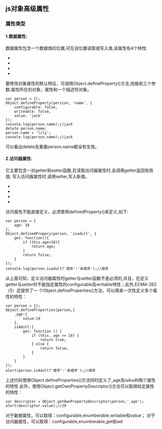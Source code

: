 ## js对象高级属性
### 属性类型
#### 1.数据属性:
数据属性包含一个数据值的位置,可在该位置读取或写入值,该属性有4个特性:

* [configurable]:表示能否用delete操作符删除而重新定义.
* [Enumberable]:表示能否用for-in循环返回其属性.
* [Writable]:表示能否修改属性的值。
* [Value]:包含属性的数据值。

要修改对象属性的默认特征，可调用Object.defineProperty()方法,他接收三个参数:属性所在的对象，属性和一个描述符对象。

    var person = {};
    Object.defineProperty(persion, 'name', {
        configurable: false,
        writeable: false,
        value: 'jack'
    });
    console.log(person.name);//jack
    delete person.name;
    person.name = 'lily';
    console.log(person.name);//jack

可以看出delete及重置person.name都没有生效。

#### 2.访问器属性:
它主要包含一对getter和setter函数,在读取访问器属性时,会调用getter返回有效值;
写入访问器属性时,调用setter,写入新值。

* [Configurable]:是否可以通过delete删除重新定义属性。
* [Numberable]: 是否可以通过for-in循环查找重新定义属性。
* [Get]:读取属性时调用,默认undefined。
* [Set]:写入时调用，默认undefined。

访问属性不能直接定义，必须使用definedProperty()来定义,如下:

    var person = {
        age: 18
    };
    Object.definedPropery(person, 'isadult', {
        get: function(){
            if (this.age>18){
                return age;
            }
            return false;
        }
    });
    console.log(person.isadult?'成年':'未成年');//成年

从上面可知，定义访问器属性时getter与setter函数不是必须的,并且，在定义getter与setter时不能指定属性的configurable及writable特性；此外,ECMA-262（5）还提供了一
个Object.defineProperties()方法，可以用来一次性定义多个属性的特性：

    var person = {};
    Object.defineProperties(person,{
        _age:{
            value:19
        },
        isAdult:{
            get: function () {
                if (this._age >= 18) {
                    return true;
                } else {
                    return false;
                }
            }
        }
    });
    alert(person.isAdult?'成年':'未成年');//成年

上述代码使用Object.defineProperties()方法同时定义了_age及isAudlt两个属性的特性
此外，使用Object.getOwnPropertyDescriptor()方法可以取得给定属性的特性：

    var descriptor = Object.getOwnPropertyDescriptor(person,'_age');
    alert(descriptor.value);//19

对于数据属性，可以取得：configurable,enumberable,writable和value；
对于访问器属性，可以取得：configurable,enumberable,get和set